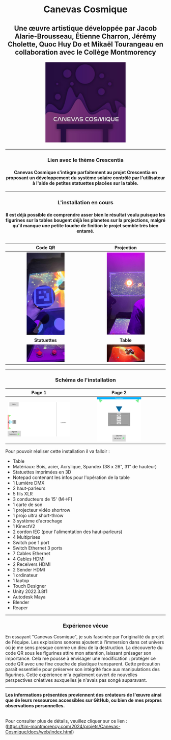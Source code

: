 <h1 align=center>
Canevas Cosmique</h1>

<h2 align=center>Une œuvre artistique développée par Jacob Alarie-Brousseau, Étienne Charron, Jérémy Cholette, Quoc Huy Do et Mikaël Tourangeau en collaboration avec le Collège Montmorency
</h2>
<h4 align=center>
<img src='./medias/Canevas_Cosmique_affiche_20240307.JPG' width=50% height=5%> 
</h4>
<hr>
<h3 align=center>Lien avec le thème Crescentia</h3>

<h4 align=center>
Canevas Cosmique s'intègre parfaitement au projet Crescentia en proposant un développement du système solaire contrôlé par l'utilisateur à l'aide de petites statuettes placées sur la table.
</h4>
 <hr>
 <h3 align=center> L'installation en cours</h3>
 <h4 align=center>Il est déjà possible de comprendre asser bien le résultat voulu puisque les figurines sur la tables bougent déjà les planetes sur la projections, malgré qu'il manque une petite touche de finition le projet semble très bien entamé.<br><br>
  
| Code QR | Projection | 
| :---: | :---: | 
| <img src='./medias/Canevas_Cosmique_code_QR_20240307.jpg' width=50% height=30%></h4> | <img src='./medias/Canevas_Cosmique_projection_20240307.jpg' width=50% height=30%></h4> |
| Statuettes | Table | 
| <img src='./medias/Canevas_Cosmique_statuettes_20240307.jpg' width=50% height=50%></h4> | <img src='./medias/Canevas_Cosmique_table_20240307.jpg' width=50% height=50%></h4> |
<hr>

<h3 align=center>Schéma de l'installation</h3>

| Page 1 | Page 2 | 
| :---: | :---: | 
| <img src='./medias/Canevas_Cosmique_plantation_20240307.png' width=100% height=100%></h4> | <img src='./medias/Canevas_Cosmique_plantation_02_20240307.png' width=50% height=50%></h4> |

 Pour pouvoir réaliser cette installation il va falloir :<br>

- Table
- Matériaux: Bois, acier, Acrylique, Spandex
(38 x 26", 31" de hauteur)
- Statuettes imprimées en 3D
- Notepad contenant les infos pour l'opération de la table
- 1 Lumière DMX
- 2 haut-parleurs
- 5 fils XLR
- 3 conducteurs de 15' (M->F)
- 1 carte de son
- 1 projecteur vidéo shortrow
- 1 projo ultra short-throw
- 3 système d'acrochage
- 1 KinectV2
- 2 cordon IEC (pour l'alimentation des haut-parleurs)
- 4 Multiprises
- Switch poe 1 port
- Switch Ethernet 3 ports
- 7 Cables Ethernet
- 4 Cables HDMI
- 2 Receivers HDMI
- 2 Sender HDMI
- 1 ordinateur
- 1 laptop
- Touch Designer
- Unity 2022.3.8f1
- Autodesk Maya
- Blender
- Reaper

<hr>
<h3 align=center>Expérience vécue</h3>
En essayant "Canevas Cosmique", je suis fascinée par l'originalité du projet de l'équipe. Les explosions sonores ajoutent à l'immersion dans cet univers où je me sens presque comme un dieu de la destruction. La découverte du code QR sous les figurines attire mon attention, laissant présager son importance. Cela me pousse à envisager une modification : protéger ce code QR avec une fine couche de plastique transparent. Cette précaution paraît essentielle pour préserver son intégrité face aux manipulations des figurines. Cette expérience m'a également ouvert de nouvelles perspectives créatives auxquelles je n'avais pas songé auparavant.

<hr>
<strong>
Les informations présentées proviennent des créateurs de l'œuvre ainsi que de leurs ressources accessibles sur GitHub, ou bien de mes propres observations personnelles.
</strong>
<br>
<br>

Pour consulter plus de détails, veuillez cliquer sur ce lien :<br>
(https://tim-montmorency.com/2024/projets/Canevas-Cosmique/docs/web/index.html) 

